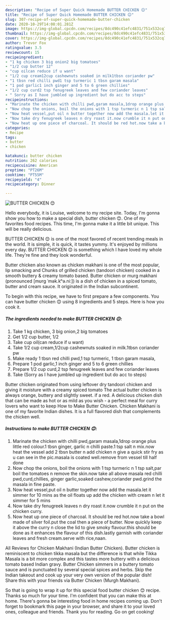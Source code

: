 ```yaml
---
description: "Recipe of Super Quick Homemade BUTTER CHICKEN 😊"
title: "Recipe of Super Quick Homemade BUTTER CHICKEN 😊"
slug: 307-recipe-of-super-quick-homemade-butter-chicken
date: 2020-10-29T14:08:01.281Z
image: https://img-global.cpcdn.com/recipes/8dc490c41efc4831/751x532cq70/butter-chicken-😊-recipe-main-photo.jpg
thumbnail: https://img-global.cpcdn.com/recipes/8dc490c41efc4831/751x532cq70/butter-chicken-😊-recipe-main-photo.jpg
cover: https://img-global.cpcdn.com/recipes/8dc490c41efc4831/751x532cq70/butter-chicken-😊-recipe-main-photo.jpg
author: Trevor Fox
ratingvalue: 3.5
reviewcount: 15
recipeingredient:
- "1 kg chicken 3 big onion2 big tomatoes"
- "1/2 cup butter 12"
- "cup oilcan reduce if u want"
- "1/2 cup cream12cup cashewnuts soaked in milk1tbsn coriander pw"
- "1 tbsn red chilli pwd1 tsp turmeric 1 tbsn garam masala"
- "1 pod garlic1 inch ginger and 5 to 6 green chillies"
- "1/2 cup curd2 tsp fenugreek leaves and few coriander leaves"
- " Sorry as I have jumbled up ingredient but do acc to steps"
recipeinstructions:
- "Marinate the chicken with chilli pwd,garam masala,1drop orange plus little red colour.1 tbsn ginger, garlic n chilli paste.1 tsp salt n mix.now heat the vessel add 2 tbsn butter n add chicken n give a quick stir fry as u can see in the pic.masala is coated well.remove from vessel till half done"
- "Now chop the onions, boil the onions with 1 tsp turmeric n 1 tsp salt,par boil the tomatoes n remove the skin.now take all above masala red chilli pwd,curd,chillies, ginger garlic,soaked cashew,coriander pwd.grind the masala in fine paste."
- "Now heat vessel,put oil n butter together now add the masala.let it simmer for 10 mins as the oil floats up add the chicken with cream n let it simmer for 5 mins"
- "Now take dry fenugreek leaves n dry roast it.now crumble it n put on the chicken curry."
- "Now heat up one piece of charcoal. It should be red hot.now take a bowl made of silver foil.put the coal then a piece of butter. Now quickly keep it above the curry n close the lid to give smoky flavour.this should be done as it enhances the flavour of this dish.lastly garnish with coriander leaves and fresh cream.serve with rice,naan."
categories:
- Recipe
tags:
- butter
- chicken

katakunci: butter chicken 
nutrition: 262 calories
recipecuisine: American
preptime: "PT26M"
cooktime: "PT55M"
recipeyield: "4"
recipecategory: Dinner

---
```



![BUTTER CHICKEN 😊](https://img-global.cpcdn.com/recipes/8dc490c41efc4831/751x532cq70/butter-chicken-😊-recipe-main-photo.jpg)

Hello everybody, it is Louise, welcome to my recipe site. Today, I'm gonna show you how to make a special dish, butter chicken 😊. One of my favorites food recipes. This time, I'm gonna make it a little bit unique. This will be really delicious.

BUTTER CHICKEN 😊 is one of the most favored of recent trending meals in the world. It is simple, it is quick, it tastes yummy. It's enjoyed by millions every day. BUTTER CHICKEN 😊 is something which I have loved my whole life. They're fine and they look wonderful.

Butter chicken also known as chicken makhani is one of the most popular, lip smacking and Chunks of grilled chicken (tandoori chicken) cooked in a smooth buttery &amp; creamy tomato based. Butter chicken or murg makhani (pronounced [mʊrg ˈmək.kʰə.niː]) is a dish of chicken in a spiced tomato, butter and cream sauce. It originated in the Indian subcontinent.


To begin with this recipe, we have to first prepare a few components. You can have butter chicken 😊 using 8 ingredients and 5 steps. Here is how you cook it.

<!--inarticleads1-->

##### The ingredients needed to make BUTTER CHICKEN 😊:

1. Take 1 kg chicken, 3 big onion,2 big tomatoes
1. Get 1/2 cup butter, 1/2
1. Take cup oil(can reduce if u want)
1. Take 1/2 cup cream,1/2cup cashewnuts soaked in milk.1tbsn coriander pw
1. Make ready 1 tbsn red chilli pwd,1 tsp turmeric, 1 tbsn garam masala,
1. Prepare 1 pod garlic,1 inch ginger and 5 to 6 green chillies
1. Prepare 1/2 cup curd,2 tsp fenugreek leaves and few coriander leaves
1. Take  (Sorry as I have jumbled up ingredient but do acc to steps)


Butter chicken originated from using leftover dry tandoori chicken and giving it moisture with a creamy spiced tomato The actual butter chicken is always orange, buttery and slightly sweet. if a red. A delicious chicken dish that can be made as hot or as mild as you wish - a perfect meal for curry lovers who want to keep How to Make Butter Chicken. Chicken Makhani is one of my favorite Indian dishes. It is a full flavored dish that complements the chicken well. 

<!--inarticleads2-->

##### Instructions to make BUTTER CHICKEN 😊:

1. Marinate the chicken with chilli pwd,garam masala,1drop orange plus little red colour.1 tbsn ginger, garlic n chilli paste.1 tsp salt n mix.now heat the vessel add 2 tbsn butter n add chicken n give a quick stir fry as u can see in the pic.masala is coated well.remove from vessel till half done
1. Now chop the onions, boil the onions with 1 tsp turmeric n 1 tsp salt,par boil the tomatoes n remove the skin.now take all above masala red chilli pwd,curd,chillies, ginger garlic,soaked cashew,coriander pwd.grind the masala in fine paste.
1. Now heat vessel,put oil n butter together now add the masala.let it simmer for 10 mins as the oil floats up add the chicken with cream n let it simmer for 5 mins
1. Now take dry fenugreek leaves n dry roast it.now crumble it n put on the chicken curry.
1. Now heat up one piece of charcoal. It should be red hot.now take a bowl made of silver foil.put the coal then a piece of butter. Now quickly keep it above the curry n close the lid to give smoky flavour.this should be done as it enhances the flavour of this dish.lastly garnish with coriander leaves and fresh cream.serve with rice,naan.


All Reviews for Chicken Makhani (Indian Butter Chicken). Butter chicken is reminiscent to chicken tikka masala but the difference is that while Tikka Masala is a bit more complex and this tastes more buttery with a delicious tomato based Indian gravy. Butter Chicken simmers in a buttery tomato sauce and is punctuated by several special spices and herbs. Skip the Indian takeout and cook up your very own version of the popular dish! Share this with your friends via Butter Chicken (Murgh Makhani). 

So that is going to wrap it up for this special food butter chicken 😊 recipe. Thanks so much for your time. I'm confident that you can make this at home. There's gonna be interesting food in home recipes coming up. Don't forget to bookmark this page in your browser, and share it to your loved ones, colleague and friends. Thank you for reading. Go on get cooking!
